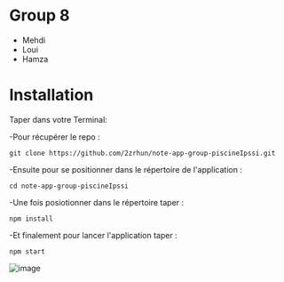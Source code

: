# Group 8

- Mehdi 
- Loui
- Hamza



# Installation

Taper dans votre Terminal:

-Pour récupérer le repo : 

`git clone https://github.com/2zrhun/note-app-group-piscineIpssi.git`

-Ensuite pour se positionner dans le répertoire de l'application :

``cd note-app-group-piscineIpssi``

-Une fois posiotionner dans le répertoire taper :

`npm install`

-Et finalement pour lancer l'application taper :

`npm start`

![image](https://user-images.githubusercontent.com/98490726/153095887-573014f0-179c-4684-905c-2782079829f9.png)
